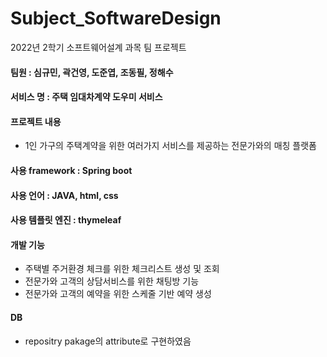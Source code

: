 # Subject_SoftwareDesign
2022년 2학기 소프트웨어설계 과목 팀 프로젝트
#### 팀원 : 심규민, 곽건영, 도준엽, 조동필, 정해수

#### 서비스 명 : 주택 임대차계약 도우미 서비스
#### 프로젝트 내용
- 1인 가구의 주택계약을 위한 여러가지 서비스를 제공하는 전문가와의 매칭 플랫폼

#### 사용 framework : Spring boot
#### 사용 언어 : JAVA, html, css
#### 사용 템플릿 엔진 : thymeleaf

#### 개발 기능
- 주택별 주거환경 체크를 위한 체크리스트 생성 및 조회
- 전문가와 고객의 상담서비스를 위한 채팅방 기능
- 전문가와 고객의 예약을 위한 스케줄 기반 예약 생성

#### DB
- repositry pakage의 attribute로 구현하였음
